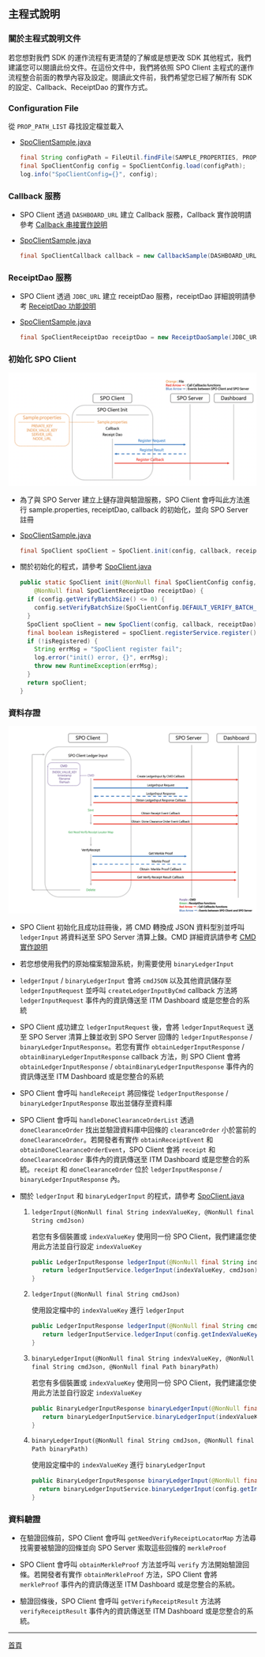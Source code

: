 ## 主程式說明

### 關於主程式說明文件

若您想對我們 SDK 的運作流程有更清楚的了解或是想更改 SDK 其他程式，我們建議您可以閱讀此份文件。在這份文件中，我們將依照 SPO Client 主程式的運作流程整合前面的教學內容及設定。閱讀此文件前，我們希望您已經了解所有 SDK 的設定、Callback、ReceiptDao 的實作方式。

### Configuration File

從 `PROP_PATH_LIST` 尋找設定檔並載入

- [SpoClientSample.java](../src/main/java/com/itrustmachines/sample/BnsClientSample.java)
  
  ```java
  final String configPath = FileUtil.findFile(SAMPLE_PROPERTIES, PROP_PATH_LIST);
  final SpoClientConfig config = SpoClientConfig.load(configPath);
  log.info("SpoClientConfig={}", config);
  ```

### Callback 服務

- SPO Client 透過 `DASHBOARD_URL` 建立 Callback 服務，Callback 實作說明請參考 [Callback 串接實作說明](./callback_zh.md)

- [SpoClientSample.java](../src/main/java/com/itrustmachines/sample/BnsClientSample.java)

  ```java
  final SpoClientCallback callback = new CallbackSample(DASHBOARD_URL);
  ```

### ReceiptDao 服務

- SPO Client 透過 `JDBC_URL` 建立 receiptDao 服務，receiptDao 詳細說明請參考 [ReceiptDao 功能說明](./receiptDao_zh.md)

- [SpoClientSample.java](../src/main/java/com/itrustmachines/sample/BnsClientSample.java)

  ```java
  final SpoClientReceiptDao receiptDao = new ReceiptDaoSample(JDBC_URL);
  ```

### 初始化 SPO Client

![](../image/spo_client_init.png)

- 為了與 SPO Server 建立上鏈存證與驗證服務，SPO Client 會呼叫此方法進行 sample.properties, receiptDao, callback 的初始化，並向 SPO Server 註冊

- [SpoClientSample.java](../src/main/java/com/itrustmachines/sample/BnsClientSample.java)

  ```java
  final SpoClient spoClient = SpoClient.init(config, callback, receiptDao);
  ```

- 關於初始化的程式，請參考 [SpoClient.java](../../spo-client/src/main/java/com/itrustmachines/client/BnsClient.java)

  ```java
  public static SpoClient init(@NonNull final SpoClientConfig config, @NonNull final SpoClientCallback callback,
      @NonNull final SpoClientReceiptDao receiptDao) {
    if (config.getVerifyBatchSize() <= 0) {
      config.setVerifyBatchSize(SpoClientConfig.DEFAULT_VERIFY_BATCH_SIZE);
    }
    SpoClient spoClient = new SpoClient(config, callback, receiptDao);
    final boolean isRegistered = spoClient.registerService.register();
    if (!isRegistered) {
      String errMsg = "SpoClient register fail";
      log.error("init() error, {}", errMsg);
      throw new RuntimeException(errMsg);
    }
    return spoClient;
  }
  ```

### 資料存證

![](../image/spo_client_ldeger_input_and_verify.png)

- SPO Client 初始化且成功註冊後，將 CMD 轉換成 JSON 資料型別並呼叫 `ledgerInput` 將資料送至 SPO Server 清算上鍊。CMD 詳細資訊請參考 [CMD實作說明](./cmd_zh.md)

- 若您想使用我們的原始檔案驗證系統，則需要使用 `binaryLedgerInput`

- `ledgerInput` / `binaryLedgerInput` 會將 `cmdJSON` 以及其他資訊儲存至 `ledgerInputRequest` 並呼叫 `createLedgerInputByCmd` callback 方法將 `ledgerInputRequest` 事件內的資訊傳送至 ITM Dashboard 或是您整合的系統

- SPO Client 成功建立 `ledgerInputRequest` 後，會將 `ledgerInputRequest` 送至 SPO Server 清算上鍊並收到 SPO Server 回傳的 `ledgerInputResponse` / `binaryLedgerInputResponse`。若您有實作 `obtainLedgerInputResponse` / `obtainBinaryLedgerInputResponse` callback 方法，則 SPO Client 會將 `obtainLedgerInputResponse` / `obtainBinaryLedgerInputResponse` 事件內的資訊傳送至 ITM Dashboard 或是您整合的系統

- SPO Client 會呼叫 `handleReceipt` 將回條從 `ledgerInputResponse` / `binaryLedgerInputResponse` 取出並儲存至資料庫

- SPO Client 會呼叫 `handleDoneClearanceOrderList` 透過 `doneClearanceOrder` 找出並驗證資料庫中回條的 `clearanceOrder` 小於當前的 `doneClearanceOrder`。若開發者有實作 `obtainReceiptEvent` 和  `obtainDoneClearanceOrderEvent`，SPO Client 會將 `receipt` 和 `doneClearanceOrder` 事件內的資訊傳送至 ITM Dashboard 或是您整合的系統。`receipt` 和 `doneClearanceOrder` 位於 `ledgerInputResponse` / `binaryLedgerInputResponse` 內。
  
- 關於 `ledgerInput` 和 `binaryLedgerInput` 的程式，請參考 [SpoClient.java](../../spo-client/src/main/java/com/itrustmachines/client/BnsClient.java)

  1. `ledgerInput(@NonNull final String indexValueKey, @NonNull final String cmdJson)`

     若您有多個裝置或 `indexValueKey` 使用同一份 SPO Client，我們建議您使用此方法並自行設定 `indexValueKey`

     ```java
     public LedgerInputResponse ledgerInput(@NonNull final String indexValueKey, @NonNull final String cmdJson) {
        return ledgerInputService.ledgerInput(indexValueKey, cmdJson);
     }
     ```
  
  2. `ledgerInput(@NonNull final String cmdJson)`

      使用設定檔中的 `indexValueKey` 進行 `ledgerInput`

     ```java
     public LedgerInputResponse ledgerInput(@NonNull final String cmdJson) {
        return ledgerInputService.ledgerInput(config.getIndexValueKey(), cmdJson);
     }
     ```

  3. `binaryLedgerInput(@NonNull final String indexValueKey, @NonNull final String cmdJson, @NonNull final Path binaryPath)`

     若您有多個裝置或 `indexValueKey` 使用同一份 SPO Client，我們建議您使用此方法並自行設定 `indexValueKey`

     ```java
     public BinaryLedgerInputResponse binaryLedgerInput(@NonNull final String indexValueKey, @NonNull final String cmdJson, @NonNull final Path binaryPath) {
        return binaryLedgerInputService.binaryLedgerInput(indexValueKey, cmdJson, binaryPath);
     }
     ```
  
  4. `binaryLedgerInput(@NonNull final String cmdJson, @NonNull final Path binaryPath)`

     使用設定檔中的 `indexValueKey` 進行 `binaryLedgerInput`

      ```java
      public BinaryLedgerInputResponse binaryLedgerInput(@NonNull final String cmdJson, @NonNull final Path binaryPath) {
        return binaryLedgerInputService.binaryLedgerInput(config.getIndexValueKey(), cmdJson, binaryPath);
      }
      ```

### 資料驗證

- 在驗證回條前，SPO Client 會呼叫 `getNeedVerifyReceiptLocatorMap` 方法尋找需要被驗證的回條並向 SPO Server 索取這些回條的 `merkleProof`

- SPO Client 會呼叫 `obtainMerkleProof` 方法並呼叫 `verify` 方法開始驗證回條。若開發者有實作 `obtainMerkleProof` 方法，SPO Client 會將 `merkleProof` 事件內的資訊傳送至 ITM Dashboard 或是您整合的系統。

- 驗證回條後，SPO Client 會呼叫 `getVerifyReceiptResult` 方法將 `verifyReceiptResult` 事件內的資訊傳送至 ITM Dashboard 或是您整合的系統。

----

[首頁](../README_ZH.md)
